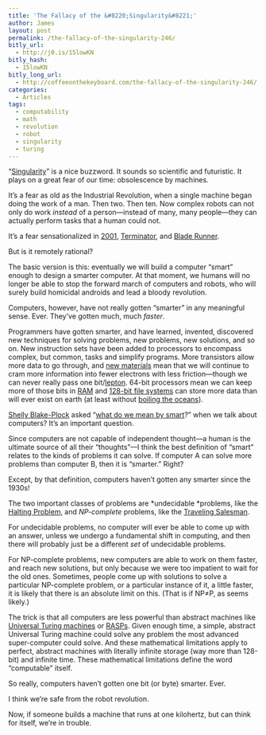 ```yaml
---
title: 'The Fallacy of the &#8220;Singularity&#8221;'
author: James
layout: post
permalink: /the-fallacy-of-the-singularity-246/
bitly_url:
  - http://j0.is/15lowKN
bitly_hash:
  - 15lowKN
bitly_long_url:
  - http://coffeeonthekeyboard.com/the-fallacy-of-the-singularity-246/
categories:
  - Articles
tags:
  - computability
  - math
  - revolution
  - robot
  - singularity
  - turing
---
```

&#8220;[Singularity][1]&#8221; is a nice buzzword. It sounds so scientific and futuristic. It plays on a great fear of our time: obsolescence by machines.

It&#8217;s a fear as old as the Industrial Revolution, when a single machine began doing the work of a man. Then two. Then ten. Now complex robots can not only do work *instead* of a person—instead of many, many people—they can actually perform tasks that a human could not.

It&#8217;s a fear sensationalized in [2001][2], [Terminator][3], and [Blade Runner][4].

But is it remotely rational?

The basic version is this: eventually we will build a computer &#8220;smart&#8221; enough to design a smarter computer. At that moment, we humans will no longer be able to stop the forward march of computers and robots, who will surely build homicidal androids and lead a bloody revolution.

Computers, however, have not really gotten &#8220;smarter&#8221; in any meaningful sense. Ever. They&#8217;ve gotten much, much *faster*.

Programmers have gotten smarter, and have learned, invented, discovered new techniques for solving problems, new problems, new solutions, and so on. New instruction sets have been added to processors to encompass complex, but common, tasks and simplify programs. More transistors allow more data to go through, and [new materials][5] mean that we will continue to cram more information into fewer electrons with less friction—though we can never really pass one bit/[lepton][6]. 64-bit processors mean we can keep more of those bits in [RAM][7] and [128-bit file systems][8] can store more data than will ever exist on earth (at least without [boiling the oceans][9]).

[Shelly Blake-Plock][10] asked &#8220;[what do we mean by smart][11]?&#8221; when we talk about computers? It&#8217;s an important question.

Since computers are not capable of independent thought—a human is the ultimate source of all their &#8220;thoughts&#8221;—I think the best definition of &#8220;smart&#8221; relates to the kinds of problems it can solve. If computer A can solve more problems than computer B, then it is &#8220;smarter.&#8221; Right?

Except, by that definition, computers haven&#8217;t gotten any smarter since the 1930s!

The two important classes of problems are *undecidable *problems, like the [Halting Problem][12], and *NP-complete* problems, like the [Traveling Salesman][13].

For undecidable problems, no computer will ever be able to come up with an answer, unless we undergo a fundamental shift in computing, and then there will probably just be a different *set* of undecidable problems.

For NP-complete problems, new computers are able to work on them faster, and reach new solutions, but only because we were too impatient to wait for the old ones. Sometimes, people come up with solutions to solve a particular NP-complete problem, or a particular instance of it, a little faster, it is likely that there is an absolute limit on this. (That is if NP≠P, as seems likely.)

The trick is that all computers are less powerful than abstract machines like [Universal Turing machines][14] or [RASPs][15]. Given enough time, a simple, abstract Universal Turing machine could solve any problem the most advanced super-computer could solve. And these mathematical limitations apply to perfect, abstract machines with literally infinite storage (way more than 128-bit) and infinite time. These mathematical limitations define the word &#8220;computable&#8221; itself.

So really, computers haven&#8217;t gotten one bit (or byte) smarter. Ever.

I think we&#8217;re safe from the robot revolution.

Now, if someone builds a machine that runs at one kilohertz, but can think for itself, we&#8217;re in trouble.

 [1]: http://en.wikipedia.org/wiki/Technological_singularity
 [2]: http://www.imdb.com/title/tt0062622/
 [3]: http://www.imdb.com/title/tt0088247/
 [4]: http://www.imdb.com/title/tt0083658/
 [5]: http://www.google.com/search?q=beryllium+telluride
 [6]: http://en.wikipedia.org/wiki/Lepton
 [7]: http://en.wikipedia.org/wiki/RAM
 [8]: http://en.wikipedia.org/wiki/ZFS
 [9]: http://blogs.sun.com/bonwick/entry/128_bit_storage_are_you
 [10]: http://teachpaperless.blogspot.com/
 [11]: http://education.change.org/blog/view/talking_21st_century_skills_blues
 [12]: http://en.wikipedia.org/wiki/Halting_problem
 [13]: http://en.wikipedia.org/wiki/Travelling_salesman_problem
 [14]: http://en.wikipedia.org/wiki/Turing_machine
 [15]: http://en.wikipedia.org/wiki/Random_access_stored_program_machine